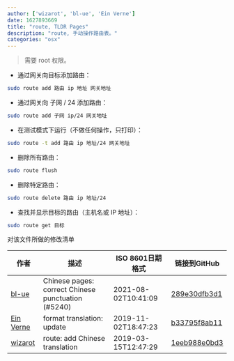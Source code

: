 ```yaml
---
author: ['wizarot', 'bl-ue', 'Ein Verne']
date: 1627893669
title: "route, TLDR Pages"
description: "route, 手动操作路由表。"
categories: "osx"
---
```

> 需要 root 权限。

- 通过网关向目标添加路由：

```bash
sudo route add 路由 ip 地址 网关地址
```

- 通过网关向 子网 / 24 添加路由：

```bash
sudo route add 子网 ip/24 网关地址
```

- 在测试模式下运行（不做任何操作，只打印）：

```bash
sudo route -t add 路由 ip 地址/24 网关地址
```

- 删除所有路由：

```bash
sudo route flush
```

- 删除特定路由：

```bash
sudo route delete 路由 ip 地址/24
```

- 查找并显示目标的路由（主机名或 IP 地址）：

```bash
sudo route get 目标
```
对该文件所做的修改清单


作者 | 描述 | ISO 8601日期格式 | 链接到GitHub
------|-----|-----|-----
[bl-ue](mailto:54780737+bl-ue@users.noreply.github.com) | Chinese pages: correct Chinese punctuation (#5240) | 2021-08-02T10:41:09 | [289e30dfb3d1](https://github.com/tldr-pages/tldr/commit/289e30dfb3d1d73bade9e3610e12bfc90e9270ae)
[Ein Verne](mailto:einverne@gmail.com) | format translation: update | 2019-11-02T18:47:23 | [b33795f8ab11](https://github.com/tldr-pages/tldr/commit/b33795f8ab11d9b0b539e149d5f450af7a059b3a)
[wizarot](mailto:wizarot@qq.com) | route: add Chinese translation | 2019-03-15T12:47:29 | [1eeb988e0bd3](https://github.com/tldr-pages/tldr/commit/1eeb988e0bd3957d6bdc81bccfbc2e3ef9946dba)

